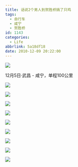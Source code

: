 ```yaml
---
title: 话说2个男人到贺胜桥搞了只鸡
tags:
  - 自行车
  - 咸宁
  - 贺胜桥
id: 1143
categories:
  - Life
abbrlink: 5a18df18
date: 2010-12-09 20:22:00
---
```

![](/images/2010/12/09_07_152453_7446.jpg)

12月5日·武昌 - 咸宁，单程100公里
<!--more-->
![](/images/2010/12/09_07_152453_0_7447.jpg)

![](/images/2010/12/09_07_152453_1_7448.jpg)

![](/images/2010/12/09_07_152453_2_7449.jpg)

![](/images/2010/12/09_07_152453_3_7450.jpg)

![](/images/2010/12/09_07_152453_4_7451.jpg)

![](/images/2010/12/09_07_152453_5_7452.jpg)

![](/images/2010/12/09_07_152453_6_7453.jpg)

![](/images/2010/12/09_07_152453_7_7454.jpg)

![](/images/2010/12/09_07_152453_8_7455.jpg)